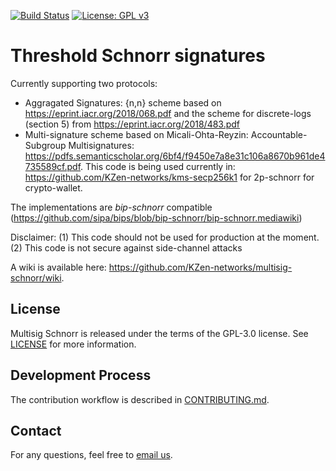 [![Build Status](https://travis-ci.com/KZen-networks/multisig-schnorr.svg?branch=master)](https://travis-ci.com/KZen-networks/multisig-schnorr)
[![License: GPL v3](https://img.shields.io/badge/License-GPL%20v3-blue.svg)](https://www.gnu.org/licenses/gpl-3.0)

Threshold Schnorr signatures
=====================================
Currently supporting two protocols: 
* Aggragated Signatures:  {n,n} scheme based on https://eprint.iacr.org/2018/068.pdf and the scheme for discrete-logs (section 5) from https://eprint.iacr.org/2018/483.pdf  
* Multi-signature scheme based on  Micali-Ohta-Reyzin: Accountable-Subgroup Multisignatures: https://pdfs.semanticscholar.org/6bf4/f9450e7a8e31c106a8670b961de4735589cf.pdf. This code is being used currently in: https://github.com/KZen-networks/kms-secp256k1 for 2p-schnorr for crypto-wallet.

The implementations are _bip-schnorr_ compatible (https://github.com/sipa/bips/blob/bip-schnorr/bip-schnorr.mediawiki)

Disclaimer: (1) This code should not be used for production at the moment. (2) This code is not secure against side-channel attacks

A wiki is available here: https://github.com/KZen-networks/multisig-schnorr/wiki.

License
-------
Multisig Schnorr is released under the terms of the GPL-3.0 license. See [LICENSE](LICENSE) for more information.

Development Process
-------------------
The contribution workflow is described in [CONTRIBUTING.md](CONTRIBUTING.md).

Contact
-------------------
For any questions, feel free to [email us](mailto:github@kzencorp.com).
